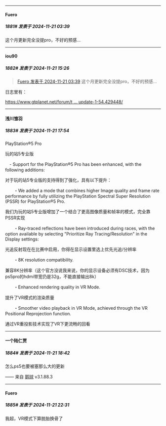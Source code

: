 ﻿
*****

####  Fuero  
##### 1881#       发表于 2024-11-21 03:39

这个月更新完全没提pro，不好的预感…


*****

####  iou90  
##### 1882#       发表于 2024-11-21 15:26

<blockquote><a href="httphttps://bbs.saraba1st.com/2b/forum.php?mod=redirect&amp;goto=findpost&amp;pid=66741984&amp;ptid=2027972" target="_blank">Fuero 发表于 2024-11-21 03:39</a>
这个月更新完全没提pro，不好的预感…</blockquote>
日志里有：

[https://www.gtplanet.net/forum/t ... update-1-54.429448/](https://www.gtplanet.net/forum/threads/gran-turismo-undocumented-changes-thread-update-1-54.429448/)


*****

####  浅川雏羽  
##### 1883#       发表于 2024-11-21 17:54

PlayStation®5 Pro

玩的站5专业版

　- Support for the PlayStation®5 Pro has been enhanced, with the following additions:

对于玩的站5专业版的支持得到了强化，具有以下提升：

　　・We added a mode that combines higher Image quality and frame rate performance by fully utilizing the PlayStation Spectral Super Resolution (PSSR) for PlayStation®5 Pro.

我们为玩的站5专业版增加了一个结合了更高图像质量和帧率的模式，完全靠PSSR实现

　　・Ray-traced reflections have been introduced during races, with the option available by selecting "Prioritize Ray Tracing/Resolution" in the Display settings:

光追反射现在在比赛中启用，你得在显示设置里选上优先光追/分辨率

　　・8K resolution compatibility.

兼容8K分辨率（这个官方没说我来说，你的显示设备必须有DSC技术，因为ps5pro的hdmi带宽仍是32g，不能直接输出8k）

　　・Enhanced rendering quality in VR Mode.

提升了VR模式的渲染质量

　　・Smoother video playback in VR Mode, achieved through the VR Positional Reprojection function.

通过VR重投影技术实现了VR下更流畅的回看


*****

####  一个陆仁贾  
##### 1884#       发表于 2024-11-21 18:42

怎么ps5也要被塞那么大的更新

—— 来自 [鹅球](https://www.pgyer.com/GcUxKd4w) v3.1.88.3


*****

####  Fuero  
##### 1885#       发表于 2024-11-21 22:31

我超，VR模式下算脱胎换骨了

